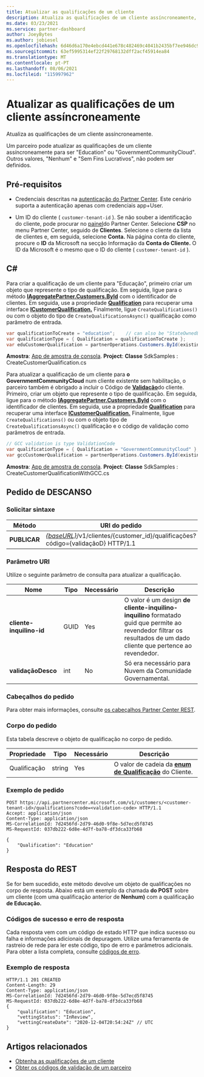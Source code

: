 ```yaml
---
title: Atualizar as qualificações de um cliente
description: Atualiza as qualificações de um cliente assíncroneamente, incluindo o endereço associado ao perfil.
ms.date: 03/23/2021
ms.service: partner-dashboard
author: JoeyBytes
ms.author: jobiesel
ms.openlocfilehash: 6d46d6a170e4ebcd441e678c482469c4041b2435bf7ee946dc91db554ec4932a
ms.sourcegitcommit: 63ef5995314ef22f29768132dff2acf45914ea84
ms.translationtype: MT
ms.contentlocale: pt-PT
ms.lasthandoff: 08/06/2021
ms.locfileid: "115997962"
---
```

# <a name="update-a-customers-qualifications-asynchronously"></a>Atualizar as qualificações de um cliente assíncroneamente

Atualiza as qualificações de um cliente assíncroneamente.

Um parceiro pode atualizar as qualificações de um cliente assíncroneamente para ser "Education" ou "GovernmentCommunityCloud". Outros valores, "Nenhum" e "Sem Fins Lucrativos", não podem ser definidos.

## <a name="prerequisites"></a>Pré-requisitos

- Credenciais descritas na [autenticação do Partner Center](partner-center-authentication.md). Este cenário suporta a autenticação apenas com credenciais app+User.

- Um ID do cliente ( `customer-tenant-id` ). Se não souber a identificação do cliente, pode procurar no [painel](https://partner.microsoft.com/dashboard)do Partner Center. Selecione **CSP** no menu Partner Center, seguido de **Clientes**. Selecione o cliente da lista de clientes e, em seguida, selecione **Conta.** Na página conta do cliente, procure o **ID** da Microsoft na secção Informação da **Conta do Cliente.** O ID da Microsoft é o mesmo que o ID do cliente ( `customer-tenant-id` ).

## <a name="c"></a>C\#

Para criar a qualificação de um cliente para "Educação", primeiro criar um objeto que represente o tipo de qualificação. Em seguida, ligue para o método [**IAggregatePartner.Customers.ById**](/dotnet/api/microsoft.store.partnercenter.customers.icustomercollection.byid) com o identificador de clientes. Em seguida, use a propriedade [**Qualification**](/dotnet/api/microsoft.store.partnercenter.customers.icustomer.qualification) para recuperar uma interface [**ICustomerQualification.**](/dotnet/api/microsoft.store.partnercenter.qualification.icustomerqualification) Finalmente, ligue `CreateQualifications()` ou com o objeto do tipo de `CreateQualificationsAsync()` qualificação como parâmetro de entrada.

``` csharp
var qualificationToCreate = "education";    // can also be "StateOwnedEntity" or "GovernmentCommunityCloud". See GCC example below.
var qualificationType = { Qualification = qualificationToCreate };
var eduCustomerQualification = partnerOperations.Customers.ById(existingCustomer.Id).Qualification.CreateQualifications(qualificationType);
```

**Amostra**: [App de amostra de consola](https://github.com/microsoft/Partner-Center-DotNet-Samples). **Project**: **Classe** SdkSamples : CreateCustomerQualification.cs

Para atualizar a qualificação de um cliente para **o GovernmentCommunityCloud** num cliente existente sem habilitação, o parceiro também é obrigado a incluir o Código de [**Validação**](utility-resources.md#validationcode)do cliente. Primeiro, criar um objeto que represente o tipo de qualificação. Em seguida, ligue para o método [**IAggregatePartner.Customers.ById**](/dotnet/api/microsoft.store.partnercenter.customers.icustomercollection.byid) com o identificador de clientes. Em seguida, use a propriedade [**Qualification**](/dotnet/api/microsoft.store.partnercenter.customers.icustomer.qualification) para recuperar uma interface [**ICustomerQualification.**](/dotnet/api/microsoft.store.partnercenter.qualification.icustomerqualification) Finalmente, ligue `CreateQualifications()` ou com o objeto tipo de `CreateQualificationsAsync()` qualificação e o código de validação como parâmetros de entrada.

``` csharp
// GCC validation is type ValidationCode
var qualificationType = { Qualification = "GovernmentCommunityCloud" };
var gccCustomerQualification = partnerOperations.Customers.ById(existingCustomer.Id).Qualification.CreateQualifications(qualificationType, gccValidation);
```

**Amostra**: [App de amostra de consola](https://github.com/microsoft/Partner-Center-DotNet-Samples). **Project**: **Classe** SdkSamples : CreateCustomerQualificationWithGCC.cs

## <a name="rest-request"></a>Pedido de DESCANSO

### <a name="request-syntax"></a>Solicitar sintaxe

| Método  | URI do pedido                                                                                             |
|---------|---------------------------------------------------------------------------------------------------------|
| **PUBLICAR** | [*{baseURL}*](partner-center-rest-urls.md)/v1/clientes/{customer_id}/qualificações?código={validaçãoD} HTTP/1.1 |

### <a name="uri-parameter"></a>Parâmetro URI

Utilize o seguinte parâmetro de consulta para atualizar a qualificação.

| Nome                   | Tipo | Necessário | Descrição                                                                                                                                            |
|------------------------|------|----------|--------------------------------------------------------------------------------------------------------------------------------------------------------|
| **cliente-inquilino-id** | GUID | Yes      | O valor é um design **de cliente-inquilino-inquilino** formatado guid que permite ao revendedor filtrar os resultados de um dado cliente que pertence ao revendedor. |
| **validaçãoDesco**     | int  | No       | Só era necessário para Nuvem da Comunidade Governamental.                                                                                                            |

### <a name="request-headers"></a>Cabeçalhos do pedido

Para obter mais informações, consulte [os cabeçalhos Partner Center REST](headers.md).

### <a name="request-body"></a>Corpo do pedido

Esta tabela descreve o objeto de qualificação no corpo de pedido.

Propriedade | Tipo | Necessário | Descrição
-------- | ---- | -------- | -----------
Qualificação | string | Yes | O valor de cadeia da [**enum de Qualificação**](/dotnet/api/microsoft.store.partnercenter.models.customers.customerqualification) do Cliente.

### <a name="request-example"></a>Exemplo de pedido

```http
POST https://api.partnercenter.microsoft.com/v1/customers/<customer-tenant-id>/qualifications?code=<validation-code> HTTP/1.1
Accept: application/json
Content-Type: application/json
MS-CorrelationId: 7d2456fd-2d79-46d0-9f8e-5d7ecd5f8745
MS-RequestId: 037db222-6d8e-4d7f-ba78-df3dca33fb68

{
    "Qualification": "Education"
}

```

## <a name="rest-response"></a>Resposta do REST

Se for bem sucedido, este método devolve um objeto de qualificações no corpo de resposta. Abaixo está um exemplo da chamada **do POST** sobre um cliente (com uma qualificação anterior de **Nenhum)** com a qualificação **de Educação.**

### <a name="response-success-and-error-codes"></a>Códigos de sucesso e erro de resposta

Cada resposta vem com um código de estado HTTP que indica sucesso ou falha e informações adicionais de depuragem. Utilize uma ferramenta de rastreio de rede para ler este código, tipo de erro e parâmetros adicionais. Para obter a lista completa, consulte [códigos de erro](error-codes.md).

### <a name="response-example"></a>Exemplo de resposta

```http
HTTP/1.1 201 CREATED
Content-Length: 29
Content-Type: application/json
MS-CorrelationId: 7d2456fd-2d79-46d0-9f8e-5d7ecd5f8745
MS-RequestId: 037db222-6d8e-4d7f-ba78-df3dca33fb68
{
    "qualification": "Education",
    "vettingStatus": "InReview",
    "vettingCreateDate": "2020-12-04T20:54:24Z" // UTC
}
```

## <a name="related-articles"></a>Artigos relacionados

- [Obtenha as qualificações de um cliente](./get-customer-qualification-asynchronous.md)
- [Obter os códigos de validação de um parceiro](get-a-partner-s-validation-codes.md)
